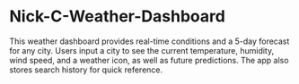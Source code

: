 # Nick-C-Weather-Dashboard
This weather dashboard provides real-time conditions and a 5-day forecast for any city. Users input a city to see the current temperature, humidity, wind speed, and a weather icon, as well as future predictions. The app also stores search history for quick reference.

